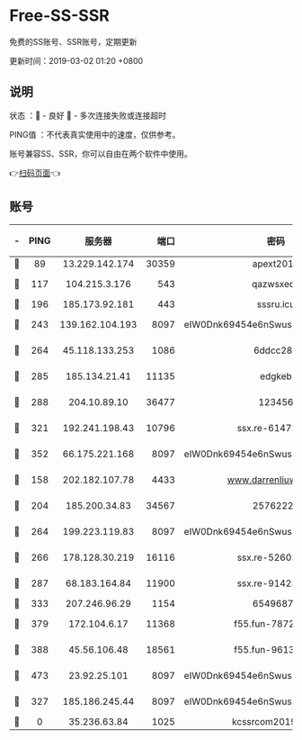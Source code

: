 # Free-SS-SSR

免费的SS账号、SSR账号，定期更新

更新时间：2019-03-02 01:20 +0800

## 说明

状态     ：🙂 - 良好 🙁 - 多次连接失败或连接超时

PING值   ：不代表真实使用中的速度，仅供参考。

账号兼容SS、SSR，你可以自由在两个软件中使用。

👉[扫码页面](https://liesauer.github.io/free-ss-ssr.github.io/)👈

## 账号

|-|PING|服务器|端口|密码|加密方式|区域|
|:----:|:----:|:-----:|-----:|:----:|:----:|:----:|
|🙂|89|13.229.142.174|30359|apext2019|chacha20|SG|
|🙂|117|104.215.3.176|543|qazwsxedc|aes-256-gcm|JP|
|🙂|196|185.173.92.181|443|sssru.icu|rc4-md5|RU|
|🙂|243|139.162.104.193|8097|eIW0Dnk69454e6nSwuspv9DmS201tQ0D|aes-256-cfb|JP|
|🙂|264|45.118.133.253|1086|6ddcc286|aes-256-cfb|SG|
|🙂|285|185.134.21.41|11135|edgkeb|aes-256-cfb|GB|
|🙂|288|204.10.89.10|36477|123456|aes-256-cfb|US|
|🙂|321|192.241.198.43|10796|ssx.re-61472012|aes-256-cfb|US|
|🙂|352|66.175.221.168|8097|eIW0Dnk69454e6nSwuspv9DmS201tQ0D|aes-256-cfb|US|
|🙂|158|202.182.107.78|4433|www.darrenliuwei.com|aes-256-cfb|JP|
|🙂|204|185.200.34.83|34567|25762225|aes-256-cfb|US|
|🙂|264|199.223.119.83|8097|eIW0Dnk69454e6nSwuspv9DmS201tQ0D|aes-256-cfb|US|
|🙂|266|178.128.30.219|16116|ssx.re-52602728|aes-256-cfb|SG|
|🙂|287|68.183.164.84|11900|ssx.re-91423865|aes-256-cfb|US|
|🙂|333|207.246.96.29|1154|65496879|chacha20|US|
|🙂|379|172.104.6.17|11368|f55.fun-78724518|aes-256-cfb|US|
|🙂|388|45.56.106.48|18561|f55.fun-96139570|aes-256-cfb|US|
|🙂|473|23.92.25.101|8097|eIW0Dnk69454e6nSwuspv9DmS201tQ0D|aes-256-cfb|US|
|🙁|327|185.186.245.44|8097|eIW0Dnk69454e6nSwuspv9DmS201tQ0D|aes-256-cfb|NL|
|🙁|0|35.236.63.84|1025|kcssrcom20190301|rc4-md5|US|
